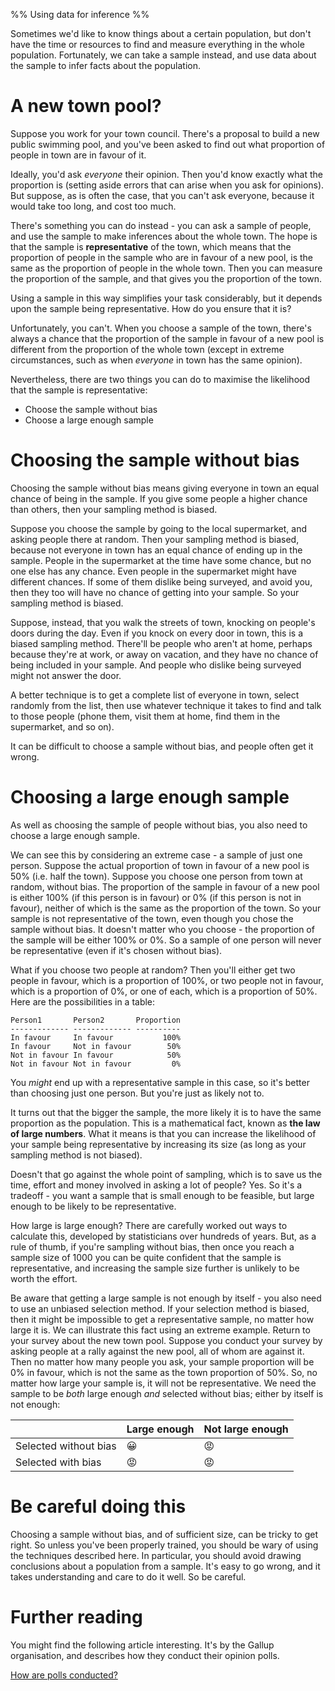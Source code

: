 %% Using data for inference %%

Sometimes we'd like to know things about a certain population, but don't have the time or resources to find and measure everything in the whole population. Fortunately, we can take a sample instead, and use data about the sample to infer facts about the population.

# A new town pool?

Suppose you work for your town council. There's a proposal to build a new public swimming pool, and you've been asked to find out what proportion of people in town are in favour of it.

Ideally, you'd ask *everyone* their opinion. Then you'd know exactly what the proportion is (setting aside errors that can arise when you ask for opinions). But suppose, as is often the case, that you can't ask everyone, because it would take too long, and cost too much.

There's something you can do instead - you can ask a sample of people, and use the sample to make inferences about the whole town. The hope is that the sample is **representative** of the town, which means that the proportion of people in the sample who are in favour of a new pool, is the same as the proportion of people in the whole town. Then you can measure the proportion of the sample, and that gives you the proportion of the town.

Using a sample in this way simplifies your task considerably, but it depends upon the sample being representative. How do you ensure that it is?

Unfortunately, you can't. When you choose a sample of the town, there's always a chance that the proportion of the sample in favour of a new pool is different from the proportion of the whole town (except in extreme circumstances, such as when *everyone* in town has the same opinion).

Nevertheless, there are two things you can do to maximise the likelihood that the sample is representative:

- Choose the sample without bias
- Choose a large enough sample

# Choosing the sample without bias

Choosing the sample without bias means giving everyone in town an equal chance of being in the sample. If you give some people a higher chance than others, then your sampling method is biased.

Suppose you choose the sample by going to the local supermarket, and asking people there at random. Then your sampling method is biased, because not everyone in town has an equal chance of ending up in the sample. People in the supermarket at the time have some chance, but no one else has any chance. Even people in the supermarket might have different chances. If some of them dislike being surveyed, and avoid you, then they too will have no chance of getting into your sample. So your sampling method is biased.

Suppose, instead, that you walk the streets of town, knocking on people's doors during the day. Even if you knock on every door in town, this is a biased sampling method. There'll be people who aren't at home, perhaps because they're at work, or away on vacation, and they have no chance of being included in your sample. And people who dislike being surveyed might not answer the door.

A better technique is to get a complete list of everyone in town, select randomly from the list, then use whatever technique it takes to find and talk to those people (phone them, visit them at home, find them in the supermarket, and so on).

It can be difficult to choose a sample without bias, and people often get it wrong.

# Choosing a large enough sample

As well as choosing the sample of people without bias, you also need to choose a large enough sample.

We can see this by considering an extreme case - a sample of just one person. Suppose the actual proportion of town in favour of a new pool is 50% (i.e. half the town). Suppose you choose one person from town at random, without bias. The proportion of the sample in favour of a new pool is either 100% (if this person is in favour) or 0% (if this person is not in favour), neither of which is the same as the proportion of the town. So your sample is not representative of the town, even though you chose the sample without bias. It doesn't matter who you choose - the proportion of the sample will be either 100% or 0%. So a sample of one person will never be representative (even if it's chosen without bias).

What if you choose two people at random? Then you'll either get two people in favour, which is a proportion of 100%, or two people not in favour, which is a proportion of 0%, or one of each, which is a proportion of 50%. Here are the possibilities in a table:

```
Person1       Person2       Proportion
------------- ------------- ----------
In favour     In favour           100%
In favour     Not in favour        50%
Not in favour In favour            50%
Not in favour Not in favour         0%
```

You *might* end up with a representative sample in this case, so it's better than choosing just one person. But you're just as likely not to.

It turns out that the bigger the sample, the more likely it is to have the same proportion as the population. This is a mathematical fact, known as **the law of large numbers**. What it means is that you can increase the likelihood of your sample being representative by increasing its size (as long as your sampling method is not biased).

Doesn't that go against the whole point of sampling, which is to save us the time, effort and money involved in asking a lot of people? Yes. So it's a tradeoff - you want a sample that is small enough to be feasible, but large enough to be likely to be representative. 

How large is large enough? There are carefully worked out ways to calculate this, developed by statisticians over hundreds of years. But, as a rule of thumb, if you're sampling without bias, then once you reach a sample size of 1000 you can be quite confident that the sample is representative, and increasing the sample size further is unlikely to be worth the effort.

Be aware that getting a large sample is not enough by itself - you also need to use an unbiased selection method. If your selection method is biased, then it might be impossible to get a representative sample, no matter how large it is. We can illustrate this fact using an extreme example. Return to your survey about the new town pool. Suppose you conduct your survey by asking people at a rally against the new pool, all of whom are against it. Then no matter how many people you ask, your sample proportion will be 0% in favour, which is not the same as the town proportion of 50%. So, no matter how large your sample is, it will not be representative. We need the sample to be *both* large enough *and* selected without bias; either by itself is not enough:

|                     |Large enough|Not large enough|
|---------------------|------------|----------------|
|Selected without bias|&#128512;   |&#128545;       |
|Selected with bias   |&#128545;   |&#128545;       |

# Be careful doing this

Choosing a sample without bias, and of sufficient size, can be tricky to get right. So unless you've been properly trained, you should be wary of using the techniques described here. In particular, you should avoid drawing conclusions about a population from a sample. It's easy to go wrong, and it takes understanding and care to do it well. So be careful.

# Further reading

You might find the following article interesting. It's by the Gallup organisation, and describes how they conduct their opinion polls.

[How are polls conducted?](https://media.gallup.com/PDF/FAQ/HowArePolls.pdf)